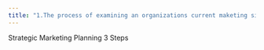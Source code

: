 ```yaml
---
title: "1.The process of examining an organizations current maketing situation, 2. assessing opportunities and setting objectives, 3. then developing a marketing strategy to reach those objectives"
---
```

Strategic Marketing Planning 3 Steps

